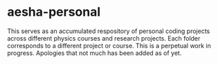 # aesha-personal
This serves as an accumulated respository of personal coding projects across different physics courses and research projects. Each folder corresponds to a different project or course. This is a perpetual work in progress. Apologies that not much has been added as of yet.
